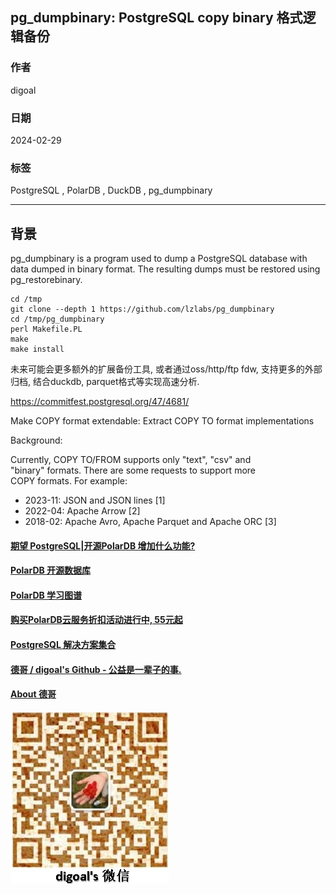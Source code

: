 ## pg_dumpbinary: PostgreSQL copy binary 格式逻辑备份    
        
### 作者        
digoal        
        
### 日期        
2024-02-29        
        
### 标签        
PostgreSQL , PolarDB , DuckDB , pg_dumpbinary          
        
----        
        
## 背景     
pg_dumpbinary is a program used to dump a PostgreSQL database with data dumped in binary format. The resulting dumps must be restored using pg_restorebinary.  
  
```  
cd /tmp  
git clone --depth 1 https://github.com/lzlabs/pg_dumpbinary  
cd /tmp/pg_dumpbinary  
perl Makefile.PL  
make  
make install  
```  
  
未来可能会更多额外的扩展备份工具, 或者通过oss/http/ftp fdw, 支持更多的外部归档, 结合duckdb, parquet格式等实现高速分析.      
  
  
https://commitfest.postgresql.org/47/4681/  
  
Make COPY format extendable: Extract COPY TO format implementations  
  
Background:  
  
Currently, COPY TO/FROM supports only "text", "csv" and  
"binary" formats. There are some requests to support more  
COPY formats. For example:  
  
- 2023-11: JSON and JSON lines [1]  
- 2022-04: Apache Arrow [2]  
- 2018-02: Apache Avro, Apache Parquet and Apache ORC [3]  
  
  
  
#### [期望 PostgreSQL|开源PolarDB 增加什么功能?](https://github.com/digoal/blog/issues/76 "269ac3d1c492e938c0191101c7238216")
  
  
#### [PolarDB 开源数据库](https://openpolardb.com/home "57258f76c37864c6e6d23383d05714ea")
  
  
#### [PolarDB 学习图谱](https://www.aliyun.com/database/openpolardb/activity "8642f60e04ed0c814bf9cb9677976bd4")
  
  
#### [购买PolarDB云服务折扣活动进行中, 55元起](https://www.aliyun.com/activity/new/polardb-yunparter?userCode=bsb3t4al "e0495c413bedacabb75ff1e880be465a")
  
  
#### [PostgreSQL 解决方案集合](../201706/20170601_02.md "40cff096e9ed7122c512b35d8561d9c8")
  
  
#### [德哥 / digoal's Github - 公益是一辈子的事.](https://github.com/digoal/blog/blob/master/README.md "22709685feb7cab07d30f30387f0a9ae")
  
  
#### [About 德哥](https://github.com/digoal/blog/blob/master/me/readme.md "a37735981e7704886ffd590565582dd0")
  
  
![digoal's wechat](../pic/digoal_weixin.jpg "f7ad92eeba24523fd47a6e1a0e691b59")
  
